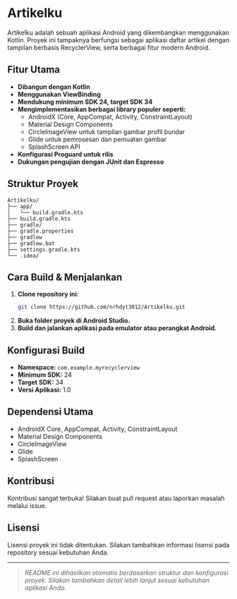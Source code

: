# Artikelku

Artikelku adalah sebuah aplikasi Android yang dikembangkan menggunakan Kotlin. Proyek ini tampaknya berfungsi sebagai aplikasi daftar artikel dengan tampilan berbasis RecyclerView, serta berbagai fitur modern Android.

## Fitur Utama

- **Dibangun dengan Kotlin**
- **Menggunakan ViewBinding**
- **Mendukung minimum SDK 24, target SDK 34**
- **Mengimplementasikan berbagai library populer seperti:**
  - AndroidX (Core, AppCompat, Activity, ConstraintLayout)
  - Material Design Components
  - CircleImageView untuk tampilan gambar profil bundar
  - Glide untuk pemrosesan dan pemuatan gambar
  - SplashScreen API
- **Konfigurasi Proguard untuk rilis**
- **Dukungan pengujian dengan JUnit dan Espresso**

## Struktur Proyek

```
Artikelku/
├── app/
│   └── build.gradle.kts
├── build.gradle.kts
├── gradle/
├── gradle.properties
├── gradlew
├── gradlew.bat
├── settings.gradle.kts
└── .idea/
```

## Cara Build & Menjalankan

1. **Clone repository ini:**
   ```bash
   git clone https://github.com/nrhdyt3012/Artikelku.git
   ```
2. **Buka folder proyek di Android Studio.**
3. **Build dan jalankan aplikasi pada emulator atau perangkat Android.**

## Konfigurasi Build

- **Namespace:** `com.example.myrecyclerview`
- **Minimum SDK:** 24
- **Target SDK:** 34
- **Versi Aplikasi:** 1.0

## Dependensi Utama

- AndroidX Core, AppCompat, Activity, ConstraintLayout
- Material Design Components
- CircleImageView
- Glide
- SplashScreen

## Kontribusi

Kontribusi sangat terbuka! Silakan buat pull request atau laporkan masalah melalui issue.

## Lisensi

Lisensi proyek ini tidak ditentukan. Silakan tambahkan informasi lisensi pada repository sesuai kebutuhan Anda.

---

> _README ini dihasilkan otomatis berdasarkan struktur dan konfigurasi proyek. Silakan tambahkan detail lebih lanjut sesuai kebutuhan aplikasi Anda._
